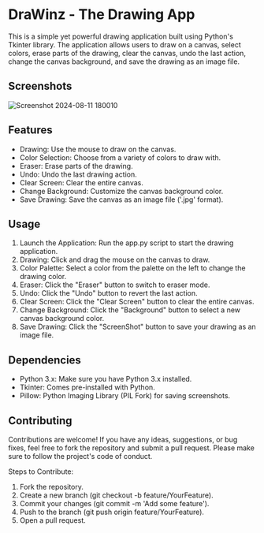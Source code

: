 
# DraWinz - The Drawing App

This is a simple yet powerful drawing application built using Python's Tkinter library. The application allows users to draw on a canvas, select colors, erase parts of the drawing, clear the canvas, undo the last action, change the canvas background, and save the drawing as an image file.


## Screenshots


![Screenshot 2024-08-11 180010](https://github.com/user-attachments/assets/4361ed1f-1b7f-46de-ae84-04a72051934d)


## Features

- Drawing: Use the mouse to draw on the canvas.
- Color Selection: Choose from a variety of colors to draw with.
- Eraser: Erase parts of the drawing.
- Undo: Undo the last drawing action.
- Clear Screen: Clear the entire canvas.
- Change Background: Customize the canvas background color.
- Save Drawing: Save the canvas as an image file ('.jpg' format).


## Usage

1. Launch the Application: Run the app.py script to start the drawing application.
2. Drawing: Click and drag the mouse on the canvas to draw.
3. Color Palette: Select a color from the palette on the left to change the drawing color.
4. Eraser: Click the "Eraser" button to switch to eraser mode.
5. Undo: Click the "Undo" button to revert the last action.
6. Clear Screen: Click the "Clear Screen" button to clear the entire canvas.
7. Change Background: Click the "Background" button to select a new canvas background color.
8. Save Drawing: Click the "ScreenShot" button to save your drawing as an image file.
## Dependencies 

- Python 3.x: Make sure you have Python 3.x installed.
- Tkinter: Comes pre-installed with Python.
- Pillow: Python Imaging Library (PIL Fork) for saving screenshots.
## Contributing

Contributions are welcome! If you have any ideas, suggestions, or bug fixes, feel free to fork the repository and submit a pull request. Please make sure to follow the project's code of conduct.

Steps to Contribute:

1. Fork the repository.
2. Create a new branch (git checkout -b feature/YourFeature).
3. Commit your changes (git commit -m 'Add some feature').
4. Push to the branch (git push origin feature/YourFeature).
5. Open a pull request.
